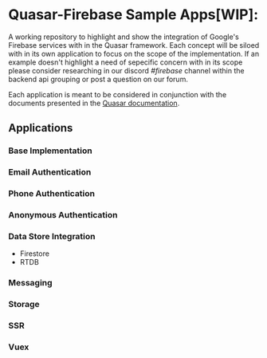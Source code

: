 # **Quasar-Firebase Sample Apps**[WIP]:
A working repository to highlight and show the integration of Google's Firebase services with in the Quasar framework. Each concept will be siloed with in its own application to focus on the scope of the implementation. If an example doesn't highlight a need of sepecific concern with in its scope please consider researching in our discord *#firebase* channel within the backend api grouping or post a question on our forum.

Each application is meant to be considered in conjunction with the documents presented in the [Quasar documentation](https://quasar.dev/backend-and-api/firebase/introduction).

## **Applications**
### **Base Implementation**
### **Email Authentication**
### **Phone Authentication**
### **Anonymous Authentication**
### **Data Store Integration**
  - Firestore
  - RTDB
### **Messaging**
### **Storage**
### **SSR**
### **Vuex**